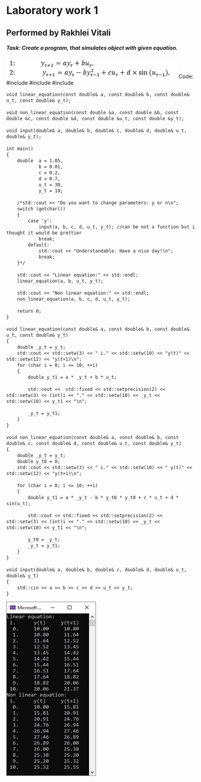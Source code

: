 # Laboratory work 1
## Performed by Rakhlei Vitali

##### Task: Create a program, that simulates object with given equation.
![Equation](img/eq.png)
Code:
    #include <iostream>
    #include <cmath>
    #include <iomanip>

    void linear_equation(const double& a, const double& b, const double& u_t, const double& y_t);

    void non_linear_equation(const double &a, const double &b, const double &c, const double &d, const double &u_t, const double &y_t);

    void input(double& a, double& b, double& c, double& d, double& u_t, double& y_t);

    int main()
    {
        double  a = 1.05,
                b = 0.01, 
                c = 0.2, 
                d = 0.7, 
                u_t = 30, 
                y_t = 10;

        /*std::cout << "Do you want to change parameters: y or n\n";
        switch (getchar())
        {
            case 'y':
                input(a, b, c, d, u_t, y_t); //can be not a function but i thought it would be prettier
                break;
            default:
                std::cout << "Understandable. Have a nice day!\n";
                break;
        }*/

        std::cout << "Linear equation:" << std::endl;
        linear_equation(a, b, u_t, y_t);

        std::cout << "Non linear equation:" << std::endl;
        non_linear_equation(a, b, c, d, u_t, y_t);

        return 0;
    }

    void linear_equation(const double& a, const double& b, const double& u_t, const double& y_t)
    {
        double _y_t = y_t;
        std::cout << std::setw(3) << " i." << std::setw(10) << "y(t)" << std::setw(12) << "y(t+1)\n";
        for (char i = 0; i <= 10; ++i)
        {
            double y_t1 = a * _y_t + b * u_t;

            std::cout <<  std::fixed << std::setprecision(2) << std::setw(3) << (int)i << "." << std::setw(10) << _y_t << std::setw(10) << y_t1 << "\n";

            _y_t = y_t1;
        }
    }

    void non_linear_equation(const double& a, const double& b, const double& c, const double& d, const double& u_t, const double& y_t)
    {
        double _y_t = y_t;
        double y_t0 = 0;
        std::cout << std::setw(3) << " i." << std::setw(10) << " y(t)" << std::setw(12) << "y(t+1)\n";

        for (char i = 0; i <= 10; ++i)
        {
            double y_t1 = a * _y_t - b * y_t0 * y_t0 + c * u_t + d * sin(u_t);

            std::cout << std::fixed << std::setprecision(2) << std::setw(3) << (int)i << "." << std::setw(10) << _y_t << std::setw(10) << y_t1 << "\n";

            y_t0 = _y_t;
            _y_t = y_t1;
        }
    }

    void input(double& a, double& b, double& c, double& d, double& u_t, double& y_t)
    {
        std::cin >> a >> b >> c >> d >> u_t >> y_t;
    }

![Result](img/res.png)